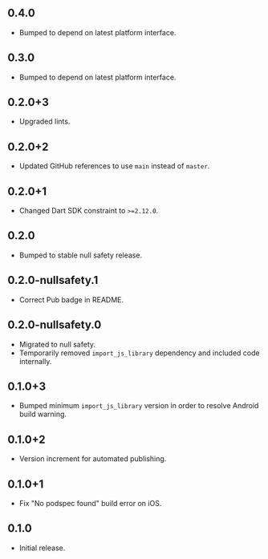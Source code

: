 ## 0.4.0

* Bumped to depend on latest platform interface.

## 0.3.0

* Bumped to depend on latest platform interface.

## 0.2.0+3

* Upgraded lints.

## 0.2.0+2

* Updated GitHub references to use `main` instead of `master`.

## 0.2.0+1

* Changed Dart SDK constraint to `>=2.12.0`.

## 0.2.0

* Bumped to stable null safety release.

## 0.2.0-nullsafety.1

* Correct Pub badge in README.

## 0.2.0-nullsafety.0

* Migrated to null safety.
* Temporarily removed `import_js_library` dependency and included code internally.

## 0.1.0+3

* Bumped minimum `import_js_library` version in order to resolve Android build warning.

## 0.1.0+2

* Version increment for automated publishing.

## 0.1.0+1

* Fix "No podspec found" build error on iOS.

## 0.1.0

* Initial release.
